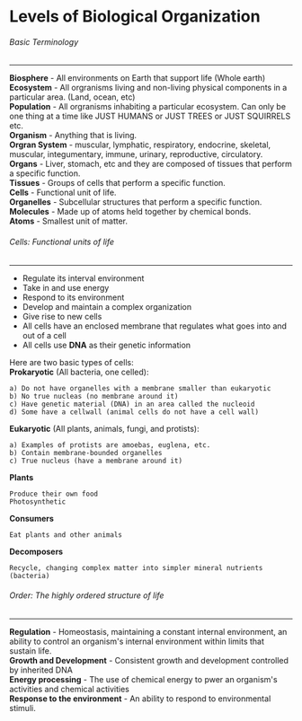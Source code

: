 # Levels of Biological Organization
###### Basic Terminology
----------------
**Biosphere** - All environments on Earth that support life (Whole earth) <br>
**Ecosystem** - All orgranisms living and non-living physical components in a particular area. (Land, ocean, etc) <br>
**Population** - All orgranisms inhabiting a particular ecosystem. Can only be one thing at a time like JUST HUMANS or JUST TREES or JUST SQUIRRELS etc. <br>
**Organism** - Anything that is living. <br>
**Orgran System** - muscular, lymphatic, respiratory, endocrine, skeletal, muscular, integumentary, immune, urinary, reproductive, circulatory. <br>
**Organs** - Liver, stomach, etc and they are composed of tissues that perform a specific function. <br>
**Tissues** - Groups of cells that perform a specific function. <br>
**Cells** - Functional unit of life. <br>
**Organelles** - Subcellular structures that perform a specific function. <br>
**Molecules** - Made up of atoms held together by chemical bonds. <br>
**Atoms** - Smallest unit of matter.

###### Cells: Functional units of life
---------------
- Regulate its interval environment
- Take in and use energy
- Respond to its environment
- Develop and maintain a complex organization
- Give rise to new cells
- All cells have an enclosed membrane that regulates what goes into and out of a cell
- All cells use **DNA** as their genetic information

Here are two basic types of cells: <br>
**Prokaryotic** (All bacteria, one celled):
```
a) Do not have organelles with a membrane smaller than eukaryotic
b) No true nucleas (no membrane around it)
c) Have genetic material (DNA) in an area called the nucleoid
d) Some have a cellwall (animal cells do not have a cell wall)
```
**Eukaryotic** (All plants, animals, fungi, and protists):
```
a) Examples of protists are amoebas, euglena, etc.
b) Contain membrane-bounded organelles
c) True nucleus (have a membrane around it)
```

**Plants**
```
Produce their own food
Photosynthetic
```

**Consumers**
```
Eat plants and other animals
```

**Decomposers**
```
Recycle, changing complex matter into simpler mineral nutrients (bacteria)
```

###### Order: The highly ordered structure of life
--------------------------------------------------
**Regulation** - Homeostasis, maintaining a constant internal environment, an ability to control an organism's internal environment within limits that sustain life. <br>
**Growth and Development** - Consistent growth and development controlled by inherited DNA <br>
**Energy processing** - The use of chemical energy to pwer an organism's activities and chemical activities <br>
**Response to the environment** - An ability to respond to environmental stimuli. <br>
